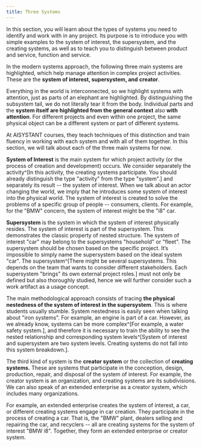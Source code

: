 ```yaml
---
title: Three Systems
---
```


In this section, you will learn about the types of systems you need to identify and work with in any project. Its purpose is to introduce you with simple examples to the system of interest, the supersystem, and the creating systems, as well as to teach you to distinguish between product and service, function and service.

In the modern systems approach, the following three main systems are highlighted, which help manage attention in complex project activities. These are the **system of interest, supersystem, and** **creator**.

Everything in the world is interconnected, so we highlight systems with attention, just as parts of an elephant are highlighted. By distinguishing the subsystem tail, we do not literally tear it from the body. Individual parts and the **system itself are highlighted from the general context** also **with attention**. For different projects and even within one project, the same physical object can be a different system or part of different systems.

At AISYSTANT courses, they teach techniques of this distinction and train fluency in working with each system and with all of them together. In this section, we will talk about each of the three main systems for now.

**System of Interest** is the main system for which project activity (or the process of creation and development) occurs. We consider separately the activity^[In this activity, the creating systems participate. You should already distinguish the type "activity" from the type "system".] and separately its result -- the system of interest. When we talk about an actor changing the world, we imply that he introduces some system of interest into the physical world. The system of interest is created to solve the problems of a specific group of people -- consumers, clients. For example, for the "BMW" concern, the system of interest might be the "i8" car.

**Supersystem** is the system in which the system of interest physically resides. The system of interest is part of the supersystem. This demonstrates the classic property of nested structure. The system of interest "car" may belong to the supersystems "household" or "fleet". The supersystem should be chosen based on the specific project. It’s impossible to simply name the supersystem based on the ideal system "car". The supersystem^[There might be several supersystems. This depends on the team that wants to consider different stakeholders. Each supersystem "brings" its own external project roles.]
must not only be defined but also thoroughly studied, hence we will further consider such a work artifact as a usage concept.

The main methodological approach consists of tracing **the physical nestedness of the system of interest in the supersystem**. This is where students usually stumble. System nestedness is easily seen when talking about "iron systems". For example, an engine is part of a car. However, as we already know, systems can be more complex^[For example, a water safety system.], and therefore it is necessary to train the ability to see the nested relationship and corresponding system levels^[System of interest and supersystem are two system levels. Creating systems do not fall into this system breakdown.].

The third kind of system is the **creator system** or the collection of **creating systems.** These are systems that participate in the conception, design, production, repair, and disposal of the system of interest. For example, the creator system is an organization, and creating systems are its subdivisions. We can also speak of an extended enterprise as a creator system, which includes many organizations.

For example, an extended enterprise creates the system of interest, a car, or different creating systems engage in car creation. They participate in the process of creating a car. That is, the "BMW" plant, dealers selling and repairing the car, and recyclers -- all are creating systems for the system of interest "BMW i8". Together, they form an extended enterprise or creator system.